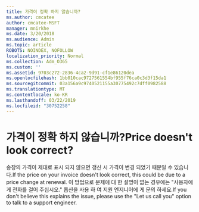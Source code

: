 ```yaml
---
title: 가격이 정확 하지 않습니까?
ms.author: cmcatee
author: cmcatee-MSFT
manager: mnirkhe
ms.date: 3/20/2018
ms.audience: Admin
ms.topic: article
ROBOTS: NOINDEX, NOFOLLOW
localization_priority: Normal
ms.collection: Adm_O365
ms.custom: ''
ms.assetid: 9703c272-2836-4ca2-9d91-cf1e86120dea
ms.openlocfilehash: 1bb010cac9727561554bf955f76ca0c3d3f15da1
ms.sourcegitcommit: 03a156a9c9740521155a30775492c7dff0982588
ms.translationtype: MT
ms.contentlocale: ko-KR
ms.lasthandoff: 03/22/2019
ms.locfileid: "30752258"
---
```

# <a name="price-doesnt-look-correct"></a><span data-ttu-id="e340c-102">가격이 정확 하지 않습니까?</span><span class="sxs-lookup"><span data-stu-id="e340c-102">Price doesn't look correct?</span></span>

<span data-ttu-id="e340c-103">송장의 가격이 제대로 표시 되지 않으면 갱신 시 가격이 변경 되었기 때문일 수 있습니다.</span><span class="sxs-lookup"><span data-stu-id="e340c-103">If the price on your invoice doesn't look correct, this could be due to a price change at renewal.</span></span> <span data-ttu-id="e340c-104">이 방법으로 문제에 대 한 설명이 없는 경우에는 "사용자에 게 전화를 걸어 주십시오." 옵션을 사용 하 여 지원 엔지니어에 게 문의 하세요.</span><span class="sxs-lookup"><span data-stu-id="e340c-104">If you don't believe this explains the issue, please use the "Let us call you" option to talk to a support engineer.</span></span>
  


